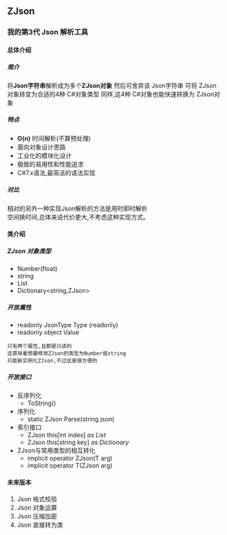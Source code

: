 ﻿## ZJson

### 我的第3代 Json 解析工具

#### 总体介绍

##### 简介
将**Json字符串**解析成为多个**ZJson对象**
然后可舍弃该 Json字符串
可将 ZJson 对象转变为合适的4种 C#对象类型
同样,这4种 C#对象也能快速转换为 ZJson对象

##### 特点
- **O(n)** 时间解析(不算预处理)
- 面向对象设计思路
- 工业化的模块化设计
- 极致的易用性和性能追求
- C#7.x语法,最简洁的语法实现

##### 对比
相对的另外一种实现Json解析的方法是用时即时解析  
空间换时间,总体来说代价更大,不考虑这种实现方式。

#### 类介绍

##### ZJson 对象类型  
- Number(float)
- string
- List<ZJson>
- Dictionary<string,ZJson>

##### 开放属性
- readonly JsonType Type (readonly) 
- readonly object Value
```
只有两个属性,且都是只读的
这意味着想要修改ZJson的类型为Number或string
只能新实例化ZJson,不过这是很方便的
```

##### 开放接口
- 反序列化
  - ToString()
- 序列化
  - static ZJson Parse(string json)
- 索引接口
  - ZJson this[int index] *as List*
  - ZJson this[string key] *as Dictionary*
- ZJson与常用类型的相互转化
  - implicit operator ZJson(T arg)
  - implicit operator T(ZJson arg)


#### 未来版本
1. Json 格式校验
2. Json 对象运算
3. Json 压缩加密
4. Json 直接转为类